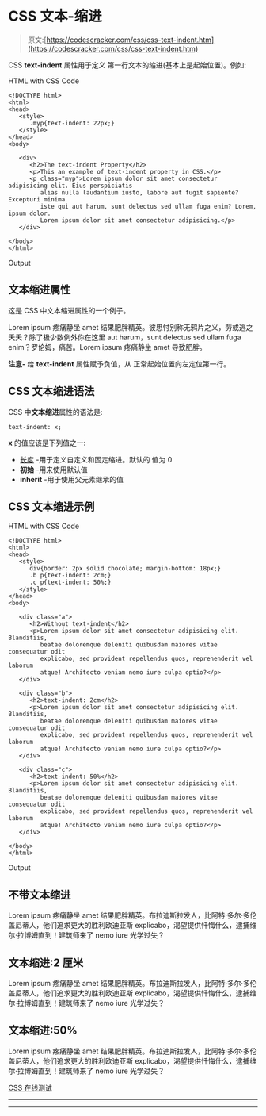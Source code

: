 # CSS 文本-缩进

> 原文:[https://codescracker.com/css/css-text-indent.htm](https://codescracker.com/css/css-text-indent.htm)

CSS **text-indent** 属性用于定义 第一行文本的缩进(基本上是起始位置)。例如:

HTML with CSS Code

```
<!DOCTYPE html>
<html>
<head>
   <style>
      .myp{text-indent: 22px;}
   </style>
</head>
<body>

   <div>
      <h2>The text-indent Property</h2>
      <p>This an example of text-indent property in CSS.</p>
      <p class="myp">Lorem ipsum dolor sit amet consectetur adipisicing elit. Eius perspiciatis
         alias nulla laudantium iusto, labore aut fugit sapiente? Excepturi minima
         iste qui aut harum, sunt delectus sed ullam fuga enim? Lorem, ipsum dolor.
         Lorem ipsum dolor sit amet consectetur adipisicing.</p>
   </div>

</body>
</html>
```

Output

## 文本缩进属性

这是 CSS 中文本缩进属性的一个例子。

Lorem ipsum 疼痛静坐 amet 结果肥胖精英。彼思忖别称无鸦片之义，劳或逃之夭夭？除了极少数例外你在这里 aut harum，sunt delectus sed ullam fuga enim？罗伦姆，痛苦。Lorem ipsum 疼痛静坐 amet 导致肥胖。

**注意-** 给 **text-indent** 属性赋予负值，从 正常起始位置向左定位第一行。

## CSS 文本缩进语法

CSS 中**文本缩进**属性的语法是:

```
text-indent: x;
```

**x** 的值应该是下列值之一:

*   [长度](/css/css-length-units.htm) -用于定义自定义和固定缩进。默认的 值为 0
*   **初始** -用来使用默认值
*   **inherit** -用于使用父元素继承的值

## CSS 文本缩进示例

HTML with CSS Code

```
<!DOCTYPE html>
<html>
<head>
   <style>
      div{border: 2px solid chocolate; margin-bottom: 18px;}
      .b p{text-indent: 2cm;}
      .c p{text-indent: 50%;}
   </style>
</head>
<body>

   <div class="a">
      <h2>Without text-indent</h2>
      <p>Lorem ipsum dolor sit amet consectetur adipisicing elit. Blanditiis,
         beatae doloremque deleniti quibusdam maiores vitae consequatur odit
         explicabo, sed provident repellendus quos, reprehenderit vel laborum
         atque! Architecto veniam nemo iure culpa optio?</p>
   </div>

   <div class="b">
      <h2>text-indent: 2cm</h2>
      <p>Lorem ipsum dolor sit amet consectetur adipisicing elit. Blanditiis,
         beatae doloremque deleniti quibusdam maiores vitae consequatur odit
         explicabo, sed provident repellendus quos, reprehenderit vel laborum
         atque! Architecto veniam nemo iure culpa optio?</p>
   </div>

   <div class="c">
      <h2>text-indent: 50%</h2>
      <p>Lorem ipsum dolor sit amet consectetur adipisicing elit. Blanditiis,
         beatae doloremque deleniti quibusdam maiores vitae consequatur odit
         explicabo, sed provident repellendus quos, reprehenderit vel laborum
         atque! Architecto veniam nemo iure culpa optio?</p>
   </div>

</body>
</html>
```

Output

## 不带文本缩进

Lorem ipsum 疼痛静坐 amet 结果肥胖精英。布拉迪斯拉发人，比阿特·多尔·多伦盖尼蒂人，他们追求更大的胜利欧迪亚斯 explicabo，渴望提供忏悔什么，逮捕维尔·拉博姆直到！建筑师来了 nemo iure 光学过失？

## 文本缩进:2 厘米

Lorem ipsum 疼痛静坐 amet 结果肥胖精英。布拉迪斯拉发人，比阿特·多尔·多伦盖尼蒂人，他们追求更大的胜利欧迪亚斯 explicabo，渴望提供忏悔什么，逮捕维尔·拉博姆直到！建筑师来了 nemo iure 光学过失？

## 文本缩进:50%

Lorem ipsum 疼痛静坐 amet 结果肥胖精英。布拉迪斯拉发人，比阿特·多尔·多伦盖尼蒂人，他们追求更大的胜利欧迪亚斯 explicabo，渴望提供忏悔什么，逮捕维尔·拉博姆直到！建筑师来了 nemo iure 光学过失？

[CSS 在线测试](/exam/showtest.php?subid=5)

* * *

* * *
